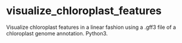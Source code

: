 # visualize_chloroplast_features
Visualize chloroplast features in a linear fashion using a .gff3 file of a chloroplast genome annotation. Python3.
